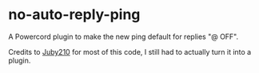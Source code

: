 # no-auto-reply-ping
 A Powercord plugin to make the new ping default for replies "@ OFF".
 
 Credits to [Juby210](https://github.com/Juby210) for most of this code, I still had to actually turn it into a plugin.
